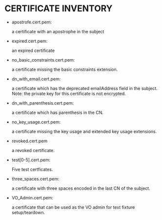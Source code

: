 CERTIFICATE INVENTORY
=====================

- apostrofe.cert.pem: 
    
	a certificate with an apostrophe in the subject

- expired.cert.pem:
 
 	an expired certificate

- no_basic_constraints.cert.pem:
	
	a certificate missing the basic constraints extension.

- dn_with_email.cert.pem:

	a certificate which has the deprecated emailAddress field in the subject.
	Note: the private key for this certificate is not encrypted.

- dn_with_parenthesis.cert.pem:

	a certificate which has parenthesis in the CN.

- no_key_usage.cert.pem:

	a certificate missing the key usage and extended key usage extensions.

- revoked.cert.pem

	a revoked certificate.

- test[0-5].cert.pem:

	Five test certficates. 

- three_spaces.cert.pem:

	a certificate with three spaces encoded in the last CN of the subject.

- VO_Admin.cert.pem:

	a certificate that can be used as the VO admin for text fixture setup/teardown.

